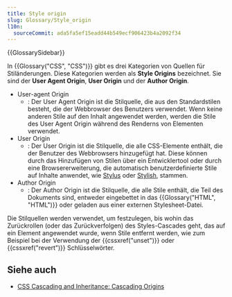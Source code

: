 ```yaml
---
title: Style origin
slug: Glossary/Style_origin
l10n:
  sourceCommit: ada5fa5ef15eadd44b549ecf906423b4a2092f34
---
```


{{GlossarySidebar}}

In {{Glossary("CSS", "CSS")}} gibt es drei Kategorien von Quellen für Stiländerungen. Diese Kategorien werden als **Style Origins** bezeichnet. Sie sind der **User Agent Origin**, **User Origin** und der **Author Origin**.

- User-agent Origin
  - : Der User Agent Origin ist die Stilquelle, die aus den Standardstilen besteht, die der Webbrowser des Benutzers verwendet. Wenn keine anderen Stile auf den Inhalt angewendet werden, werden die Stile des User Agent Origin während des Renderns von Elementen verwendet.
- User Origin
  - : Der User Origin ist die Stilquelle, die alle CSS-Elemente enthält, die der Benutzer des Webbrowsers hinzugefügt hat. Diese können durch das Hinzufügen von Stilen über ein Entwicklertool oder durch eine Browsererweiterung, die automatisch benutzerdefinierte Stile auf Inhalte anwendet, wie [Stylus](https://add0n.com/stylus.html) oder [Stylish](https://userstyles.org/), stammen.
- Author Origin
  - : Der Author Origin ist die Stilquelle, die alle Stile enthält, die Teil des Dokuments sind, entweder eingebettet in das {{Glossary("HTML", "HTML")}} oder geladen aus einer externen Stylesheet-Datei.

Die Stilquellen werden verwendet, um festzulegen, bis wohin das Zurückrollen (oder das Zurückverfolgen) des Styles-Cascades geht, das auf ein Element angewendet wurde, wenn Stile entfernt werden, wie zum Beispiel bei der Verwendung der {{cssxref("unset")}} oder {{cssxref("revert")}} Schlüsselwörter.

## Siehe auch

- [CSS Cascading and Inheritance: Cascading Origins](https://drafts.csswg.org/css-cascade-4/#cascading-origins)
